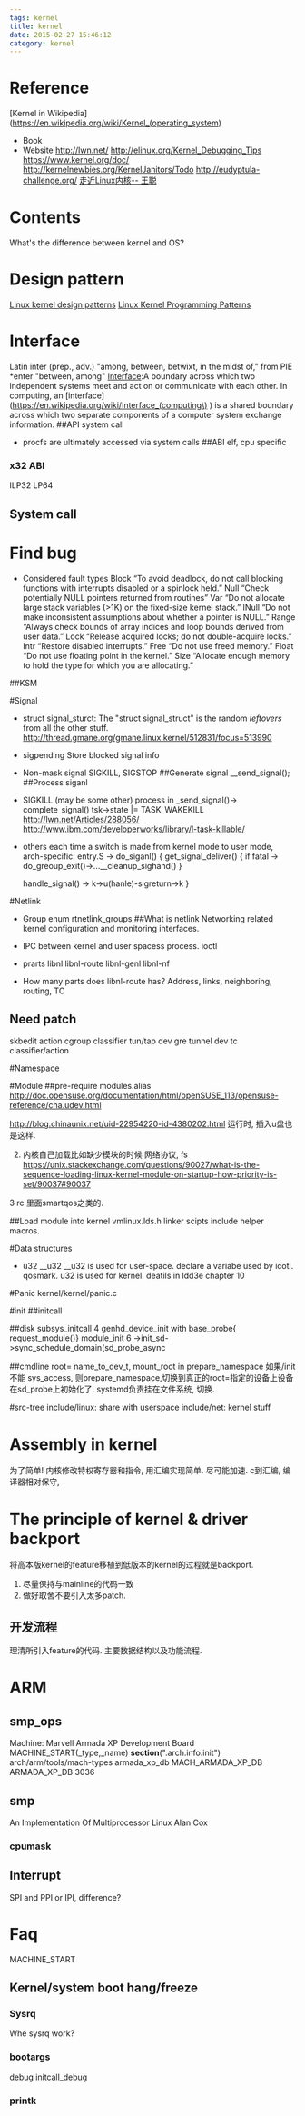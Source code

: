 ```yaml
---
tags: kernel
title: kernel
date: 2015-02-27 15:46:12
category: kernel
---
```


# Reference
[Kernel in Wikipedia](https://en.wikipedia.org/wiki/Kernel_(operating_system)
* Book
* Website
http://lwn.net/
http://elinux.org/Kernel_Debugging_Tips
https://www.kernel.org/doc/
http://kernelnewbies.org/KernelJanitors/Todo
http://eudyptula-challenge.org/
[走近Linux内核-- 王聪](http://wangcong.org/2007/03/09/-e8-b5-b0-e8-bf-91linux-e5-86-85-e6-a0-b8/)


# Contents
What's the difference between kernel and OS?

# Design pattern
[Linux kernel design patterns](http://lwn.net/Articles/336224/)
[Linux Kernel Programming Patterns](http://www.cs.fsu.edu/~baker/devices/notes/patterns.html#)

# Interface
Latin inter (prep., adv.) "among, between, betwixt, in the midst of," from PIE *enter "between, among"
[Interface](http://www.webopedia.com/TERM/I/interface.html):A boundary across which two independent systems meet and act on or communicate with each other.
In computing, an [interface](https://en.wikipedia.org/wiki/Interface_(computing\) ) is a shared boundary across which two separate components of a computer system exchange information.
##API 
system call
+ procfs are ultimately accessed via system calls
##ABI
elf, cpu specific
### x32 ABI
ILP32
LP64
## System call

# Find bug
* Considered fault types
Block “To avoid deadlock, do not call blocking functions with interrupts disabled or a spinlock held.”
Null “Check potentially NULL pointers returned from routines”
Var “Do not allocate large stack variables (>1K) on the fixed-size kernel stack.”
INull “Do not make inconsistent assumptions about whether a pointer is NULL.”
Range “Always check bounds of array indices and loop bounds derived from user data.”
Lock “Release acquired locks; do not double-acquire locks.”
Intr “Restore disabled interrupts.”
Free “Do not use freed memory.”
Float “Do not use floating point in the kernel.”
Size “Allocate enough memory to hold the type for which you are allocating.”

##KSM

#Signal
* struct signal_sturct: 
The "struct signal_struct" is the random *leftovers* from all the other stuff.
http://thread.gmane.org/gmane.linux.kernel/512831/focus=513990
* sigpending
Store blocked signal info
* Non-mask signal
SIGKILL, SIGSTOP
##Generate signal
__send_signal();
##Process siganl
* SIGKILL (may be some other)
process in _send_signal()-> complete_signal() tsk->state |= TASK_WAKEKILL 
http://lwn.net/Articles/288056/
http://www.ibm.com/developerworks/library/l-task-killable/
* others
each time a switch is made from kernel mode to user mode, 
arch-specific: entry.S -> do_siganl()
{ 
	get_signal_deliver()
	{
		if fatal -> do_greoup_exit()->...__cleanup_sighand()
	}

	handle_signal() -> k->u(hanle)-sigreturn->k
}

#Netlink
* Group
enum rtnetlink_groups
##What is netlink
Networking related kernel configuration and monitoring interfaces.
* IPC between kernel and user spacess process.
ioctl
* prarts
	libnl
	libnl-route
	libnl-genl
	libnl-nf

* How many parts does libnl-route has?
Address,  links, neighboring, routing, TC

## Need patch
skbedit action
cgroup classifier
tun/tap dev 
gre tunnel dev 
tc classifier/action

#Namespace

#Module
##pre-require
modules.alias
http://doc.opensuse.org/documentation/html/openSUSE_113/opensuse-reference/cha.udev.html

http://blog.chinaunix.net/uid-22954220-id-4380202.html
运行时, 插入u盘也是这样.

2. 内核自己加载比如缺少模块的时候 网络协议, fs
https://unix.stackexchange.com/questions/90027/what-is-the-sequence-loading-linux-kernel-module-on-startup-how-priority-is-set/90037#90037

3 rc 里面smartqos之类的.

##Load module into kernel
vmlinux.lds.h linker scipts include helper macros.

#Data structures
* u32 __u32
__u32 is used for user-space. declare a variabe used by icotl. qosmark.
u32 is used for kernel.
deatils in ldd3e chapter 10

#Panic
kernel/kernel/panic.c

#init
##initcall

##disk 
subsys_initcall 4 genhd_device_init with base_probe{ request_module()}
module_init 6 ->init_sd->sync_schedule_domain(sd_probe_async

##cmdline
root= name_to_dev_t, mount_root in prepare_namespace
如果/init不能 sys_access, 则prepare_namespace,切换到真正的root=指定的设备上设备在sd_probe上初始化了.
systemd负责挂在文件系统, 切换.

#src-tree
include/linux: share with userspace
include/net: kernel stuff

# Assembly in kernel
为了简单! 内核修改特权寄存器和指令, 用汇编实现简单.
尽可能加速. c到汇编, 编译器相对保守, 

# The principle of kernel & driver backport
将高本版kernel的feature移植到低版本的kernel的过程就是backport.
1. 尽量保持与mainline的代码一致
2. 做好取舍不要引入太多patch. 
## 开发流程
理清所引入feature的代码. 主要数据结构以及功能流程.

# ARM
## smp_ops
Machine: Marvell Armada XP Development Board
MACHINE_START(_type,_name)
__section__(".arch.info.init")
arch/arm/tools/mach-types
armada_xp_db            MACH_ARMADA_XP_DB       ARMADA_XP_DB            3036

## smp
An Implementation Of Multiprocessor Linux Alan Cox

### cpumask

## Interrupt
SPI and PPI or IPI, difference?


# Faq
MACHINE_START

## Kernel/system boot hang/freeze
### Sysrq
Whe sysrq work?

### bootargs
debug initcall_debug


### printk

